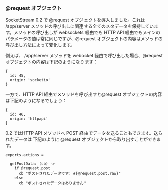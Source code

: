 ### @request オブジェクト

SocketStream 0.2 で @request オブジェクトを導入しました。これは /app/server メソッドの呼び出しに関連する全てのメタデータを保持しています。メソッドの呼び出しが websockets 経由でも HTTP API 経由でもメインのパラメータの値は常に同じですが、@request オブジェクトの内容はメソッドの呼び出し方法によって変化します。

例えば、 /app/server メソッドを webocket 経由で呼び出した場合、@request オブジェクトの内容は下記のようになります：

    {
      id: 45,
      origin: 'socketio'
    }

一方で、HTTP API 経由でメソッドを呼び出すと@request オブジェクトの内容は下記のようになるでしょう：

    {
      id: 46,
      origin: 'httpapi'
    }

0.2 ではHTTP API メソッドへ POST 経由でデータを送ることもできます。送られたデータは 下記のように @request オブジェクトから取り出すことができます。

``` coffee-script
exports.actions =

  getPostData: (cb) ->
    if @request.post
      cb "ポストされたデータです: #{@request.post.raw}"
    else
      cb "ポストされたデータはありません"
```
